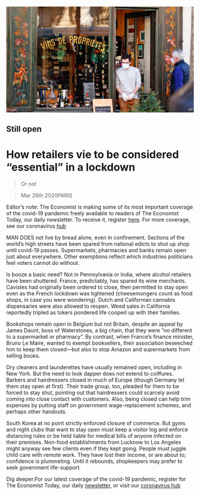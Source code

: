 ![](./images/20200328_WBP001_0.jpg)

## Still open

# How retailers vie to be considered “essential” in a lockdown

> Or not

> Mar 26th 2020PARIS

Editor’s note: The Economist is making some of its most important coverage of the covid-19 pandemic freely available to readers of The Economist Today, our daily newsletter. To receive it, register [here](https://www.economist.com//newslettersignup). For more coverage, see our coronavirus [hub](https://www.economist.com//coronavirus)

MAN DOES not live by bread alone, even in confinement. Sections of the world’s high streets have been spared from national edicts to shut up shop until covid-19 passes. Supermarkets, pharmacies and banks remain open just about everywhere. Other exemptions reflect which industries politicians feel voters cannot do without.

Is booze a basic need? Not in Pennsylvania or India, where alcohol retailers have been shuttered. France, predictably, has spared its wine merchants. Cavistes had originally been ordered to close, then permitted to stay open even as the French lockdown was tightened (cheesemongers count as food shops, in case you were wondering). Dutch and Californian cannabis dispensaries were also allowed to reopen. Weed sales in California reportedly tripled as tokers pondered life cooped up with their families.

Bookshops remain open in Belgium but not Britain, despite an appeal by James Daunt, boss of Waterstones, a big chain, that they were “no different to a supermarket or pharmacy”. By contrast, when France’s finance minister, Bruno Le Maire, wanted to exempt booksellers, their association beseeched him to keep them closed—but also to stop Amazon and supermarkets from selling books.

Dry cleaners and launderettes have usually remained open, including in New York. But the need to look dapper does not extend to coiffures. Barbers and hairdressers closed in much of Europe (though Germany let them stay open at first). Their trade group, too, pleaded for them to be forced to stay shut, pointing out that hairdressers could scarcely avoid coming into close contact with customers. Also, being closed can help trim expenses by putting staff on government wage-replacement schemes, and perhaps other handouts.

South Korea at no point strictly enforced closure of commerce. But gyms and night clubs that want to stay open must keep a visitor log and enforce distancing rules or be held liable for medical bills of anyone infected on their premises. Non-food establishments from Lucknow to Los Angeles might anyway see few clients even if they kept going. People must juggle child care with remote work. They have lost their income, or are about to; confidence is plummeting. Until it rebounds, shopkeepers may prefer to seek government life-support.

Dig deeper:For our latest coverage of the covid-19 pandemic, register for The Economist Today, our daily [newsletter](https://www.economist.com//newslettersignup), or visit our [coronavirus hub](https://www.economist.com//coronavirus)